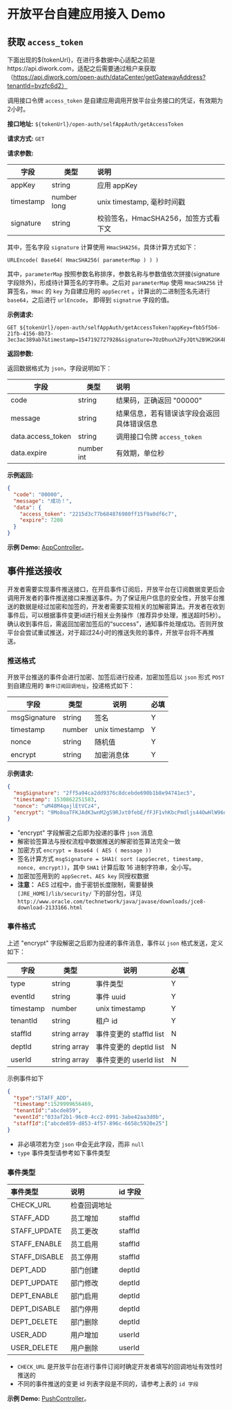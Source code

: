 # 开放平台自建应用接入 Demo

## 获取 `access_token`

下面出现的${tokenUrl}，在进行多数据中心适配之前是https://api.diwork.com，适配之后需要通过租户来获取（https://api.diwork.com/open-auth/dataCenter/getGatewayAddress?tenantId=bvzfc6d2）

调用接口令牌 `access_token` 是自建应用调用开放平台业务接口的凭证，有效期为2小时。

**接口地址:** `${tokenUrl}/open-auth/selfAppAuth/getAccessToken`

**请求方式:** `GET`

**请求参数:**

|字段|类型|说明|
|---|---|:---|
|appKey|string|应用 appKey|
|timestamp|number long|unix timestamp, 毫秒时间戳|
|signature|string|校验签名，HmacSHA256，加签方式看下文|

其中，签名字段 `signature` 计算使用 `HmacSHA256`，具体计算方式如下：

```
URLEncode( Base64( HmacSHA256( parameterMap ) ) )
```

其中，`parameterMap` 按照参数名称排序，参数名称与参数值依次拼接(signature字段除外)，形成待计算签名的字符串。之后对 `parameterMap`
使用 `HmacSHA256` 计算签名，`Hmac` 的 `key` 为自建应用的 `appSecret` 。计算出的二进制签名先进行 `base64`，之后进行 `urlEncode`，
即得到 `signatrue` 字段的值。

**示例请求:**

```
GET ${tokenUrl}/open-auth/selfAppAuth/getAccessToken?appKey=fbb5f5b6-21fb-4156-8b73-3ec3ac389ab7&timestamp=1547192727928&signature=7OzDhux%2FyJQt%2B9K2GK4E8YuX%2Fl30NYcnsbEO8D%2F0jCc%3D
```

**返回参数:**

返回数据格式为 `json`，字段说明如下：

|字段|类型|说明|
|---|---|:---|
|code|string|结果码，正确返回 "00000"|
|message|string|结果信息，若有错误该字段会返回具体错误信息|
|data.access_token|string|调用接口令牌 `access_token` |
|data.expire|number int|有效期，单位秒 |


**示例返回:**

```json
{
  "code": "00000",
  "message": "成功！",
  "data": {
    "access_token": "2215d3c77b684876980ff15f9a0df6c7",
    "expire": 7200
  }
}
```

**示例 Demo:** [AppController](src/main/java/com/yonyou/iuap/corp/demo/web/AppController.java)。

## 事件推送接收

开发者需要实现事件推送接口，在开启事件订阅后，开放平台在订阅数据变更后会调用开发者的事件推送接口来推送事件。为了保证用户信息的安全性，开放平台推送的数据是经过加密和加签的，开发者需要实现相关的加解密算法。开发者在收到事件后，可以根据事件变更id进行相关业务操作（推荐异步处理，推送超时5秒）。确认收到事件后，需返回加密加签后的“success”，通知事件处理成功。否则开放平台会尝试重试推送，对于超过24小时的推送失败的事件，开放平台将不再推送。

### 推送格式

开放平台推送的事件会进行加密、加签后进行投递，加密加签后以 `json` 形式 `POST` 到自建应用的 `事件订阅回调地址`，投递格式如下：

|字段|类型|说明|必填|
|----|----|----|----|
|msgSignature|string|签名|Y|
|timestamp|number|unix timestamp|Y|
|nonce|string|随机值|Y|
|encrypt|string|加密消息体|Y|

**示例请求:**

```json
{
  "msgSignature": "2ff5a94ca2dd9376c8dcebde690b1b8e94741ec5",
  "timestamp": 1530862251583,
  "nonce": "uM48M4qajlEtVCz4",
  "encrypt": "9Mo8oaTFKJAdK3wnM2gS9RJxt0febE/fFJF1vhKbcPmdljs44OwHlW96qj2hkOcHQ7gneqsyx8VN4HSdbwu5z/ibhZqTjY/RkjfE+lB1LjlPDTQNl1hh+VimCIl4W4m1RRySeRxSbLikvimfswkJ6fkBj97eRRjeS26079lK8oRke5vmMh5NjWY4Rq5iuvHwInfz8qCalcgJTT/2C37wJA=="
}
```

* "encrypt" 字段解密之后即为投递的事件 `json` 消息
* 解密验签算法与授权流程中数据推送的解密验签算法完全一致
* 加密方式 `encrypt = Base64 ( AES ( message ))`
* 签名计算方式 `msgSignature = SHA1( sort (appSecret, timestamp, nonce, encrypt))`，其中 `SHA1` 计算后取 16 进制字符串，全小写。
* 加密加签用到的 `appSecret`、`AES key` 同授权数据
* **注意：** AES 过程中，由于密钥长度限制，需要替换 `[JRE_HOME]/lib/security/` 下的部分包，详见 `http://www.oracle.com/technetwork/java/javase/downloads/jce8-download-2133166.html`


### 事件格式

上述 "encrypt" 字段解密之后即为投递的事件消息，事件以 `json` 格式发送，定义如下：

|字段|类型|说明|必填|
|----|----|----|----|
|type|string|事件类型|Y|
|eventId|string|事件 uuid|Y|
|timestamp|number|unix timestamp|Y|
|tenantId|string|租户 id|Y|
|staffId|string array|事件变更的 staffId list|N|
|deptId|string array|事件变更的 deptId list|N|
|userId|string array|事件变更的 userId list|N|

示例事件如下
```json
{
  "type":"STAFF_ADD",
  "timestamp":1529999656469,
  "tenantId":"abcde859",
  "eventId":"033af2b1-96c0-4cc2-8991-3abe42aa3d0b",
  "staffId":["abcde859-d853-4f57-896c-6658c5920e25"]
}
```

* 非必填项若为空 `json` 中会无此字段，而非 `null`
* `type` 事件类型请参考如下事件类型

### 事件类型

|事件类型 | 说明| id 字段|
|:---|:--- |:---|
|CHECK_URL| 检查回调地址||
|STAFF_ADD | 员工增加|staffId|
|STAFF_UPDATE | 员工更改|staffId|
|STAFF_ENABLE | 员工启用 |staffId|
|STAFF_DISABLE | 员工停用 |staffId|
|DEPT_ADD | 部门创建|deptId|
|DEPT_UPDATE | 部门修改|deptId
|DEPT_ENABLE | 部门启用 |deptId|
|DEPT_DISABLE | 部门停用 |deptId|
|DEPT_DELETE | 部门删除 |deptId|
|USER_ADD | 用户增加 |userId|
|USER_DELETE | 用户删除 |userId|

* `CHECK_URL` 是开放平台在进行事件订阅时确定开发者填写的回调地址有效性时推送的
* 不同的事件推送的变更 id 列表字段是不同的，请参考上表的 `id 字段`

**示例 Demo:** [PushController](src/main/java/com/yonyou/iuap/corp/demo/web/PushController.java)。